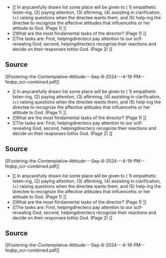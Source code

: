 - [[ In anycarefully drawn list some place will be given to ( 1) empathetic listen-ing, (2) paying attention, (3) aftirming, (4) assisting in clarification,(+) raising questions when the directee wants them, and (5) help-ing the directee to recognize the affective attitudes that influencehis or her attitude to God.  (Page 1) ]]
- [[What are the most fiindamental tasks of the director? (Page 1) ]]
- [[The tasks are: First, helpingdirectecs pay attention to our sclf-revealing God; second, helpingdirectecs recognize their reactions and decide on their responses tothis God. (Page 2) ]]

## Source
[[Fostering-the-Contemplative-Attitude---Sep-8-2024---4-19-PM--feqbp_ocr-combined.pdf]]

- [[ In anycarefully drawn list some place will be given to ( 1) empathetic listen-ing, (2) paying attention, (3) aftirming, (4) assisting in clarification,(+) raising questions when the directee wants them, and (5) help-ing the directee to recognize the affective attitudes that influencehis or her attitude to God.  (Page 1) ]]
- [[What are the most fiindamental tasks of the director? (Page 1) ]]
- [[The tasks are: First, helpingdirectecs pay attention to our sclf-revealing God; second, helpingdirectecs recognize their reactions and decide on their responses tothis God. (Page 2) ]]

## Source
[[Fostering-the-Contemplative-Attitude---Sep-8-2024---4-19-PM--feqbp_ocr-combined.pdf]]

- [[ In anycarefully drawn list some place will be given to ( 1) empathetic listen-ing, (2) paying attention, (3) aftirming, (4) assisting in clarification,(+) raising questions when the directee wants them, and (5) help-ing the directee to recognize the affective attitudes that influencehis or her attitude to God.  (Page 1) ]]
- [[What are the most fiindamental tasks of the director? (Page 1) ]]
- [[The tasks are: First, helpingdirectecs pay attention to our sclf-revealing God; second, helpingdirectecs recognize their reactions and decide on their responses tothis God. (Page 2) ]]

## Source
[[Fostering-the-Contemplative-Attitude---Sep-8-2024---4-19-PM--feqbp_ocr-combined.pdf]]